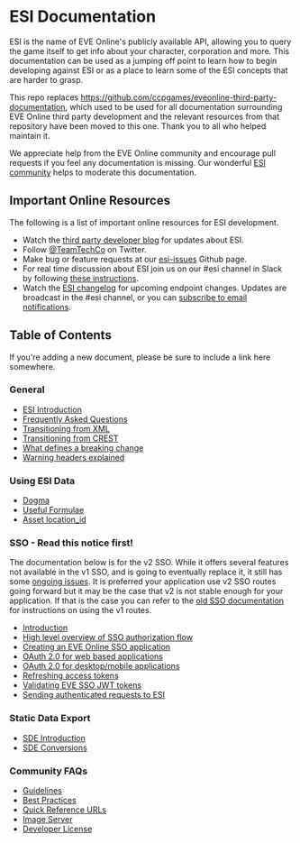 # ESI Documentation
ESI is the name of EVE Online's publicly available API, allowing you to query the game itself to get info about your character, corporation and more. This documentation can be used as a jumping off point to learn how to begin developing against ESI or as a place to learn some of the ESI concepts that are harder to grasp.

This repo replaces https://github.com/ccpgames/eveonline-third-party-documentation, which used to be used for all documentation surrounding EVE Online third party development and the relevant resources from that repository have been moved to this one. Thank you to all who helped maintain it.

We appreciate help from the EVE Online community and encourage pull requests if you feel any documentation is missing. Our wonderful [ESI community](https://github.com/esi/esi-issues/blob/master/contributors.md#esi-community-members) helps to moderate this documentation.

## Important Online Resources
The following is a list of important online resources for ESI development.

* Watch the [third party developer blog](https://developers.eveonline.com/blog) for updates about ESI.
* Follow [@TeamTechCo](https://twitter.com/TeamTechCo) on Twitter.
* Make bug or feature requests at our [esi-issues](https://github.com/esi/esi-issues) Github page.
* For real time discussion about ESI join us on our #esi channel in Slack by following [these instructions](https://www.fuzzwork.co.uk/tweetfleet-slack-invites/).
* Watch the [ESI changelog](https://github.com/esi/esi-issues/blob/master/changelog.md) for upcoming endpoint changes. Updates are broadcast in the #esi channel, or you can [subscribe to email notifications](https://app.github-file-watcher.com/?repository=esi/esi-issues&glob=changelog.md).

## Table of Contents
If you're adding a new document, please be sure to include a link here somewhere.

### General

- [ESI Introduction](docs/esi_introduction.md)
- [Frequently Asked Questions](docs/FAQ.md)
- [Transitioning from XML](docs/XML_to_ESI.md)
- [Transitioning from CREST](docs/CREST_to_ESI.md)
- [What defines a breaking change](docs/breaking_changes.md)
- [Warning headers explained](docs/warning_header.md)

### Using ESI Data

- [Dogma](docs/dogma.md)
- [Useful Formulae](docs/useful_formulae.md)
- [Asset location_id](docs/asset_location_id.md)

### SSO - Read this notice first!
The documentation below is for the v2 SSO. While it offers several features not available in the v1 SSO, and is going to eventually replace it, it still has some [ongoing issues](https://github.com/ccpgames/sso-issues/issues). It is preferred your application use v2 SSO routes going forward but it may be the case that v2 is not stable enough for your application. If that is the case you can refer to the [old SSO documentation](https://github.com/ccpgames/eveonline-third-party-documentation/blob/master/docs/sso/index.md) for instructions on using the v1 routes.

- [Introduction](docs/sso/README.md)
- [High level overview of SSO authorization flow](docs/sso/sso_authorization_flow.md)
- [Creating an EVE Online SSO application](docs/sso/creating_sso_application.md)
- [OAuth 2.0 for web based applications](docs/sso/web_based_sso_flow.md)
- [OAuth 2.0 for desktop/mobile applications](docs/sso/native_sso_flow.md)
- [Refreshing access tokens](docs/sso/refreshing_access_tokens.md)
- [Validating EVE SSO JWT tokens](docs/sso/validating_eve_jwt.md)
- [Sending authenticated requests to ESI](docs/sso/sending_esi_auth_request.md)

### Static Data Export

- [SDE Introduction](docs/sde_introduction.md)
- [SDE Conversions](docs/sde_conversions.md)

### Community FAQs

- [Guidelines](docs/guidelines.md)
- [Best Practices](docs/best_practices.md)
- [Quick Reference URLs](docs/quick_reference.md)
- [Image Server](docs/image_server.md)
- [Developer License](docs/developer_license.md)
